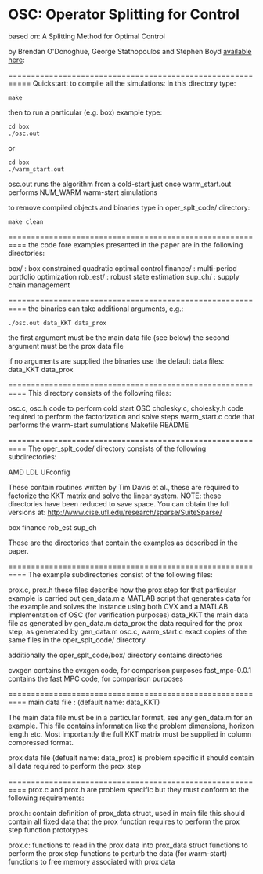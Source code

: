 OSC: Operator Splitting for Control
===========================================================
based on: A Splitting Method for Optimal Control

by Brendan O'Donoghue, George Stathopoulos and Stephen Boyd [available
here](http://www.stanford.edu/~boyd/papers/oper_splt_ctrl.html):

===========================================================
Quickstart:
to compile all the simulations: in this directory type:

    make

then to run a particular (e.g. box) example type:

    cd box
    ./osc.out

or 

    cd box
    ./warm_start.out

osc.out runs the algorithm from a cold-start just once
warm_start.out performs NUM_WARM warm-start simulations

to remove compiled objects and binaries type 
in oper_splt_code/ directory:

    make clean

==========================================================
the code fore examples presented in the paper are in 
the following directories:

box/ : box constrained quadratic optimal control
finance/ : multi-period portfolio optimization
rob_est/ : robust state estimation
sup_ch/ : supply chain management

==========================================================
the binaries can take additional arguments, e.g.:

    ./osc.out data_KKT data_prox

the first argument must be the main data file (see below)
the second argument must be the prox data file

if no arguments are supplied the binaries use the default
data files: data_KKT data_prox

==========================================================
This directory consists of the following files:

osc.c, osc.h 
			code to perform cold start OSC
cholesky.c, cholesky.h
			code required to perform the factorization and
			solve steps	
warm_start.c
			code that performs the warm-start sumulations
Makefile
README

==========================================================
The oper_splt_code/ directory consists of the following subdirectories:

AMD
LDL
UFconfig

These contain routines written by Tim Davis et al., these
are required to factorize the KKT matrix and solve the
linear system.
NOTE: these directories have been reduced to save space.
You can obtain the full versions at:
http://www.cise.ufl.edu/research/sparse/SuiteSparse/

box
finance
rob_est
sup_ch

These are the directories that contain the examples as
described in the paper.

==========================================================
The example subdirectories consist of the following files:

prox.c, prox.h
			these files describe how the prox step for that
			particular example is carried out
gen_data.m
			a MATLAB script that generates data for the example
			and solves the instance using both CVX and a MATLAB
			implementation of OSC (for verification purposes)
data_KKT
			the main data file as generated by gen_data.m
data_prox
			the data required for the prox step, as generated
			by gen_data.m
osc.c, warm_start.c
			exact copies of the same files in the oper_splt_code/ directory

additionally the oper_splt_code/box/ directory contains directories

cvxgen
			contains the cvxgen code, for comparison purposes
fast_mpc-0.0.1
			contains the fast MPC code, for comparison purposes

==========================================================
main data file : (default name: data_KKT)

The main data file must be in a particular format, see any 
gen_data.m for an example.  This file contains information 
like the problem dimensions, horizon
length etc.  Most importantly the full KKT matrix must be 
supplied in column compressed format.

prox data file (defualt name: data_prox) is problem specific
it should contain all data required to perform the prox step

==========================================================
prox.c and prox.h are problem specific but they must conform
to the following requirements:

prox.h:
contain definition of prox_data struct, used in main file
this should contain all fixed data that the prox function
requires to perform the prox step
function prototypes

prox.c:
functions to read in the prox data into prox_data struct
functions to perform the prox step
functions to perturb the data (for warm-start)
functions to free memory associated with prox data
